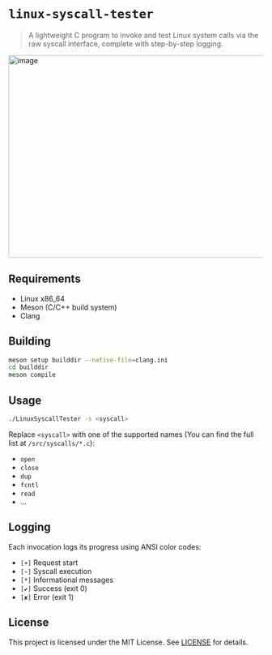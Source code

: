 # `linux-syscall-tester`

> A lightweight C program to invoke and test Linux system calls via the raw syscall interface, complete with step-by-step logging.

<img width="600" height="400" alt="image" src="https://github.com/user-attachments/assets/75d7d909-0efc-4e63-80f1-f57e86706489" />


## Requirements

* Linux x86\_64
* Meson (C/C++ build system)
* Clang

## Building

```bash
meson setup builddir --native-file=clang.ini
cd builddir
meson compile
```

## Usage

```bash
./LinuxSyscallTester -s <syscall>
```

Replace `<syscall>` with one of the supported names (You can find the full list at `/src/syscalls/*.c`):

* `open`
* `close`
* `dup`
* `fcntl`
* `read`
* ...

## Logging

Each invocation logs its progress using ANSI color codes:

* `[+]` Request start
* `[~]` Syscall execution
* `[*]` Informational messages
* `[✔]` Success (exit 0)
* `[✘]` Error (exit 1)

## License

This project is licensed under the MIT License. See [LICENSE](LICENSE) for details.
